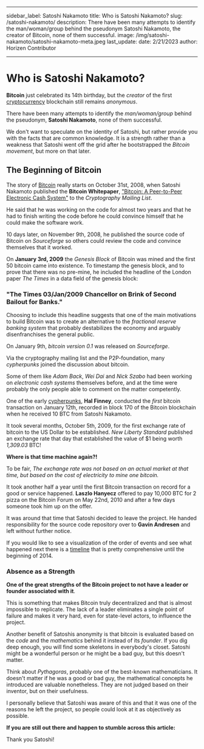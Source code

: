 ﻿---

sidebar_label: Satoshi Nakamoto
title: Who is Satoshi Nakamoto?
slug: /satoshi-nakamoto/
description: There have been many attempts to identify the man/woman/group behind the pseudonym Satoshi Nakamoto, the creator of Bitcoin, none of them successful.
image: /img/satoshi-nakamoto/satoshi-nakamoto-meta.jpeg
last_update:
  date: 2/21/2023
  author: Horizen Contributor

---

# Who is Satoshi Nakamoto?

**Bitcoin** just celebrated its 14th birthday, but the _creator_ of the first [cryptocurrency](cryptocurrency/cryptocurrency.md) blockchain still remains _anonymous_. 

There have been many attempts to identify the _man/woman/group_ behind the pseudonym, **Satoshi Nakamoto**, none of them successful.

We don't want to speculate on the identity of Satoshi, but rather provide you with the facts that are common knowledge. It is a strength rather than a weakness that Satoshi went off the grid after he bootstrapped the _Bitcoin movement_, but more on that later.

## The Beginning of Bitcoin

The story of [Bitcoin](cryptocurrency/bitcoin-glossary.md) really starts on October 31st, 2008, when Satoshi Nakamoto published the **Bitcoin Whitepaper**, ["Bitcoin: A Peer-to-Peer Electronic Cash System"](https://bitcoin.org/bitcoin.pdf) to the _Cryptography Mailing List_. 

He said that he was working on the code for almost two years and that he had to finish writing the code before he could convince himself that he could make the software work.

10 days later, on November 9th, 2008, he published the source code of Bitcoin on _Sourceforge_ so others could review the code and convince themselves that it worked.

On **January 3rd, 2009** the _Genesis Block_ of Bitcoin was mined and the first 50 bitcoin came into existence. To timestamp the genesis block, and to prove that there was no pre-mine, he included the headline of the London paper _The Times_ in a data field of the genesis block:

### "The Times 03/Jan/2009 Chancellor on Brink of Second Bailout for Banks."

Choosing to include this headline suggests that one of the main motivations to build Bitcoin was to create an alternative to the _fractional reserve banking system_ that probably destabilizes the economy and arguably disenfranchises the general public.

On January 9th, _bitcoin version 0.1_ was released on _Sourceforge_.

Via the cryptography mailing list and the P2P-foundation, many _cypherpunks_ joined the discussion about bitcoin. 

Some of them like _Adam Back_, _Wei Dai_ and _Nick Szabo_ had been working on _electronic cash systems_ themselves before, and at the time were probably the only people able to comment on the matter competently.

One of the early [cypherpunks](fundamentals/cypherpunk-movement.md), **Hal Finney**, conducted the _first_ bitcoin transaction on January 12th, recorded in block 170 of the Bitcoin blockchain when he received 10 BTC from Satoshi Nakamoto.

It took several months, October 5th, 2009, for the first exchange rate of bitcoin to the US Dollar to be established. _New Liberty Standard_ published an exchange rate that day that established the value of $1 being worth _1,309.03_ BTC! 

**Where is that time machine again?!**

To be fair, _The exchange rate was not based on an actual market at that time, but based on the cost of electricity to mine one bitcoin._

It took another half a year until the first Bitcoin transaction on record for a good or service happened. **Laszlo Hanyecz** offered to pay 10,000 BTC for 2 pizza on the Bitcoin Forum on May 22nd, 2010 and after a few days someone took him up on the offer.

It was around that time that Satoshi decided to leave the project. He handed responsibility for the source code repository over to **Gavin Andresen** and left without further notice.

If you would like to see a visualization of the order of events and see what happened next there is a [timeline](http://historyofbitcoin.org/) that is pretty comprehensive until the beginning of 2014.

### Absence as a Strength

**One of the great strengths of the Bitcoin project to not have a leader or founder associated with it**. 

This is something that makes Bitcoin truly decentralized and that is almost impossible to replicate. The lack of a leader eliminates a single point of failure and makes it very hard, even for state-level actors, to influence the project.

Another benefit of Satoshis anonymity is that bitcoin is evaluated based on the _code_ and the _mathematics_ behind it instead of its _founder_. If you dig deep enough, you will find some skeletons in everybody's closet. Satoshi might be a wonderful person or he might be a bad guy, but this doesn't matter.

Think about _Pythagoras_, probably one of the best-known mathematicians. It doesn't matter if he was a good or bad guy, the mathematical concepts he introduced are valuable nonetheless. They are not judged based on their inventor, but on their usefulness. 

I personally believe that Satoshi was aware of this and that it was one of the reasons he left the project, so people could look at it as objectively as possible.

**If you are still out there and happen to stumble across this article:** 

Thank you Satoshi!
